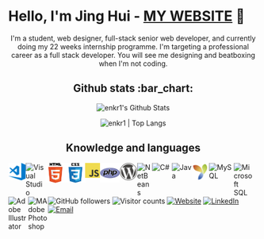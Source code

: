 # Hello, I'm Jing Hui - [MY WEBSITE][website] 👋

<p align="center">
I'm a student, web designer, full-stack senior web developer, and currently doing my 22 weeks internship programme. I'm targeting a professional career as a full stack developer. You will see me designing and beatboxing when I'm not coding. 
</p>

<h2 align="center">Github stats :bar_chart:</h2>
<div>
  <p align="center">
    <img alt="enkr1's Github Stats" src="https://github-readme-stats.vercel.app/api?username=enkr1&show_icons=true&hide_border=true&count_private=true&show_icons=true&theme=tokyonight" />
  </p>

  <p align="center">
    <img src="https://github-readme-stats.vercel.app/api/top-langs/?username=enkr1&layout=compact&hide_border=true&count_private=true&theme=tokyonight" alt="enkr1 |  Top Langs" /></p>
    <!--START_SECTION:waka-->
    <!--END_SECTION:waka-->

</div>

<h2 align="center">Knowledge and languages</h2>

<!-- frontend -->
<div style="margin: 1rem 0;">
  
  <img style="margin: auto;" align="left" alt="Visual Studio Code" width="35px" src="https://raw.githubusercontent.com/github/explore/80688e429a7d4ef2fca1e82350fe8e3517d3494d/topics/visual-studio-code/visual-studio-code.png" />
  <img style="margin: auto;" align="left" alt="Visual Studio" width="40px" src="https://img.icons8.com/fluent/48/000000/visual-studio-2019.png" />
  <img style="margin: auto;" align="left" alt="HTML5" width="40px" src="https://raw.githubusercontent.com/github/explore/80688e429a7d4ef2fca1e82350fe8e3517d3494d/topics/html/html.png" />
  <img style="margin: auto;" align="left" alt="CSS3" width="40px" src="https://raw.githubusercontent.com/github/explore/80688e429a7d4ef2fca1e82350fe8e3517d3494d/topics/css/css.png" />
  <img style="margin: auto;" align="left" alt="JavaScript" width="30px" src="https://raw.githubusercontent.com/github/explore/80688e429a7d4ef2fca1e82350fe8e3517d3494d/topics/javascript/javascript.png" />
  <img style="margin: auto;" align="left" alt="php" width="40px" src="https://raw.githubusercontent.com/github/explore/80688e429a7d4ef2fca1e82350fe8e3517d3494d/topics/php/php.png" />
  <img style="margin: auto;" align="left" alt="WordPress" width="35px" src="https://raw.githubusercontent.com/github/explore/80688e429a7d4ef2fca1e82350fe8e3517d3494d/topics/wordpress/wordpress.png" />

  <!-- backend -->
  <img align="left" alt="NetBeans" width="30px" src="https://upload.wikimedia.org/wikipedia/commons/9/98/Apache_NetBeans_Logo.svg" />
  <img align="left" alt="C#" width="40px" src="https://img.icons8.com/color/48/000000/c-sharp-logo.png" />
  <img align="left" alt="Java" width="40px" src="https://img.icons8.com/color/48/000000/java-coffee-cup-logo.png" />
  <img align="left" alt="yii2" width="35px" src="https://raw.githubusercontent.com/github/explore/80688e429a7d4ef2fca1e82350fe8e3517d3494d/topics/yii/yii.png" />
  <img align="left" alt="MySQL" width="50px" src="https://cdn.worldvectorlogo.com/logos/mysql.svg" />
  <img align="left" alt="Microsoft SQL" width="40px" src="https://img.icons8.com/color/48/000000/microsoft-sql-server.png" />

  <!-- design tools -->
  <img align="left" alt="Adobe Illustrator" width="40px" src="https://img.icons8.com/color/48/000000/adobe-illustrator.png" />
  <img align="left" alt="MAdobe Photoshop" width="40px" src="https://img.icons8.com/fluent/48/000000/adobe-photoshop.png" />
  
</div>

<!--
<img align="left" alt="Sass" width="26px" src="https://raw.githubusercontent.com/github/explore/80688e429a7d4ef2fca1e82350fe8e3517d3494d/topics/sass/sass.png" />
<img align="left" alt="React" width="26px" src="https://raw.githubusercontent.com/github/explore/80688e429a7d4ef2fca1e82350fe8e3517d3494d/topics/react/react.png" />
<img align="left" alt="Gatsby" width="26px" src="https://raw.githubusercontent.com/github/explore/e94815998e4e0713912fed477a1f346ec04c3da2/topics/gatsby/gatsby.png" />
<img align="left" alt="GraphQL" width="26px" src="https://raw.githubusercontent.com/github/explore/80688e429a7d4ef2fca1e82350fe8e3517d3494d/topics/graphql/graphql.png" />
<img align="left" alt="Node.js" width="26px" src="https://raw.githubusercontent.com/github/explore/80688e429a7d4ef2fca1e82350fe8e3517d3494d/topics/nodejs/nodejs.png" />
<img align="left" alt="Deno" width="26px" src="https://raw.githubusercontent.com/github/explore/361e2821e2dea67711cde99c9c40ed357061cf27/topics/deno/deno.png" />
<img align="left" alt="MongoDB" width="26px" src="https://raw.githubusercontent.com/github/explore/80688e429a7d4ef2fca1e82350fe8e3517d3494d/topics/mongodb/mongodb.png" />
-->

<p align="center">
  
  ![GitHub followers](https://img.shields.io/github/followers/enkr1?label=Follow&style=social)
  ![Visitor counts](https://visitor-badge.glitch.me/badge?page_id=enkr1.enkr1)
  <a href="https://enkr.business/" target="_blank"><img alt="Website" src="https://img.shields.io/badge/Website-enkr.business-blue?style=flat&logo=google-chrome"></a>
  <a href="https://www.linkedin.com/in/jinghuipang/" target="_blank"><img alt="LinkedIn" src="https://img.shields.io/badge/LinkedIn-@jinghuipang-blue?style=flat&logo=linkedin"></a>
  <a href="mailto:enkr99@gmail.com"><img alt="Email" src="https://img.shields.io/badge/Email-enkr99@gmail.com-blue?style=flat&logo=gmail"></a>


</p>



[website]: https://enkr.business
<!--
### Hi there 👋

**enkr1/enkr1** is a ✨ _special_ ✨ repository because its `README.md` (this file) appears on your GitHub profile.

Here are some ideas to get you started:

- 🔭 I’m currently working on ...
- 🌱 I’m currently learning ...
- 👯 I’m looking to collaborate on ...
- 🤔 I’m looking for help with ...
- 💬 Ask me about ...
- 📫 How to reach me: ...
- 😄 Pronouns: ...
- ⚡ Fun fact: ...

<h4 align="center">Visitor's count :eyes:</h4>

<p align="center">
  <img src="https://profile-counter.glitch.me/{enkr1}/count.svg" alt="enkr1 | Visitor's Count" />
</p>

-->
